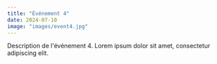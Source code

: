 ```yaml
---
title: "Événement 4"
date: 2024-07-10
image: "images/event4.jpg"
---
```

Description de l'événement 4.
Lorem ipsum dolor sit amet, consectetur adipiscing elit.
